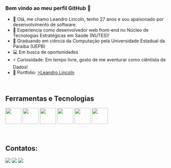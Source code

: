 
### Bem vindo ao meu perfil GitHub 👋



- 👨 Olá, me chamo Leandro Lincoln, tenho 27 anos e sou apaixonado por desenvolvimento de software.
- 🔭 Experiencia como desenvolvedor web front-end no Núcleo de Tecnologias Estratégicas em Saúde (NUTES)!
- :bookmark_tabs: Graduando em ciência da Computação pela Universidade Estadual da Paraiba (UEPB)
- :computer: Em busca de oportunidades   
- ⚡ Curiosidade: Em tempo livre, gosto de me aventurar como ciêntista de Dados!
- 📖 Portfolio: <a href ="https://leandrolincoln.vercel.app" target="_blank"> >Leandro Lincoln</a>

   



<br/>

## Ferramentas e Tecnologias



<img src="https://cdn.jsdelivr.net/gh/devicons/devicon/icons/html5/html5-original.svg" width="50" height="50" />   <img src="https://cdn.jsdelivr.net/gh/devicons/devicon/icons/css3/css3-original.svg"  width="50" height="50" />   <img src="https://cdn.jsdelivr.net/gh/devicons/devicon/icons/javascript/javascript-original.svg"  width="50" height="50" />   <img src="https://cdn.jsdelivr.net/gh/devicons/devicon/icons/typescript/typescript-original.svg"  width="50" height="50"/>         <img src="https://cdn.jsdelivr.net/gh/devicons/devicon/icons/react/react-original.svg"  width="50" height="50"/>   <img src="https://cdn.jsdelivr.net/gh/devicons/devicon/icons/angularjs/angularjs-original.svg"   width="50" height="50" />


<br/>




## Contatos:

<div>
<a href = "mailto:leandrolinkoln13@gmail.com"><img src="https://img.shields.io/badge/Gmail-D14836?style=for-the-badge&logo=gmail&logoColor=white" target="_blank"></a> <a href="https://www.linkedin.com/in/leandrolincoln/" target="_blank"><img src="https://img.shields.io/badge/-LinkedIn-%230077B5?style=for-the-badge&logo=linkedin&logoColor=white" target="_blank"></a>  <a href="https://instagram.com/leandrolinkoln/" target="_blank"><img src="https://img.shields.io/badge/-Instagram-%23E4405F?style=for-the-badge&logo=instagram&logoColor=white" target="_blank"></a>
</div>
          
          
<br/>




